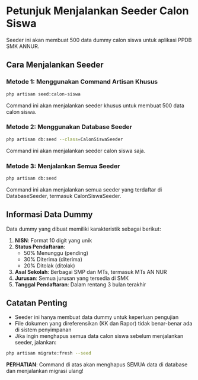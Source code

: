 # Petunjuk Menjalankan Seeder Calon Siswa

Seeder ini akan membuat 500 data dummy calon siswa untuk aplikasi PPDB SMK ANNUR.

## Cara Menjalankan Seeder

### Metode 1: Menggunakan Command Artisan Khusus

```bash
php artisan seed:calon-siswa
```

Command ini akan menjalankan seeder khusus untuk membuat 500 data calon siswa.

### Metode 2: Menggunakan Database Seeder

```bash
php artisan db:seed --class=CalonSiswaSeeder
```

Command ini akan menjalankan seeder calon siswa saja.

### Metode 3: Menjalankan Semua Seeder

```bash
php artisan db:seed
```

Command ini akan menjalankan semua seeder yang terdaftar di DatabaseSeeder, termasuk CalonSiswaSeeder.

## Informasi Data Dummy

Data dummy yang dibuat memiliki karakteristik sebagai berikut:

1. **NISN**: Format 10 digit yang unik
2. **Status Pendaftaran**:
    - 50% Menunggu (pending)
    - 30% Diterima (diterima)
    - 20% Ditolak (ditolak)
3. **Asal Sekolah**: Berbagai SMP dan MTs, termasuk MTs AN NUR
4. **Jurusan**: Semua jurusan yang tersedia di SMK
5. **Tanggal Pendaftaran**: Dalam rentang 3 bulan terakhir

## Catatan Penting

-   Seeder ini hanya membuat data dummy untuk keperluan pengujian
-   File dokumen yang direferensikan (KK dan Rapor) tidak benar-benar ada di sistem penyimpanan
-   Jika ingin menghapus semua data calon siswa sebelum menjalankan seeder, jalankan:

```bash
php artisan migrate:fresh --seed
```

**PERHATIAN**: Command di atas akan menghapus SEMUA data di database dan menjalankan migrasi ulang!
